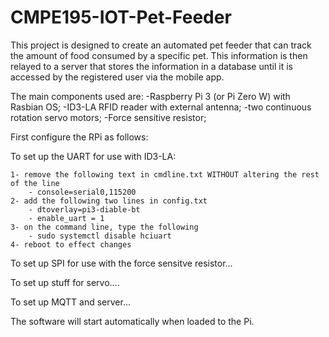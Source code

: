 # CMPE195-IOT-Pet-Feeder

This project is designed to create an automated pet feeder that can track the amount of food consumed by 
a specific pet. This information is then relayed to a server that stores the information in a database 
until it is accessed by the registered user via the mobile app. 

The main components used are:
	-Raspberry Pi 3 (or Pi Zero W) with Rasbian OS; 
	-ID3-LA RFID reader with external antenna; 
	-two continuous rotation servo motors; 
	-Force sensitive resistor; 

First configure the RPi as follows:

To set up the UART for use with ID3-LA:

	1- remove the following text in cmdline.txt WITHOUT altering the rest of the line
	    - console=serial0,115200
	2- add the following two lines in config.txt
	    - dtoverlay=pi3-diable-bt
    	- enable_uart = 1
	3- on the command line, type the following
	    - sudo systemctl disable hciuart
	4- reboot to effect changes

To set up SPI for use with the force sensitve resistor...



To set up stuff for servo....



To set up MQTT and server...


The software will start automatically when loaded to the Pi.

